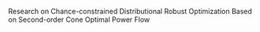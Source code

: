 Research on Chance-constrained Distributional Robust Optimization Based on Second-order Cone Optimal Power Flow

